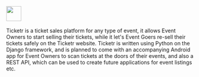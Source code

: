<img src="http://i.imgur.com/aMo4RaH.png" alt="" height="40" style="max-width:100%;">
<img src="http://i.imgur.com/5NLc7mv.jpg" alt="" style="max-width:100%;">

Ticketr is a ticket sales platform for any type of event, it allows Event Owners to start selling their tickets, while it let's Event Goers re-sell their tickets safely on the Ticketr website. Ticketr is written using Python on the Django framework, and is planned to come with an accompanying Android app for Event Owners to scan tickets at the doors of their events, and also a REST API, which can be used to create future applications for event listings etc.
